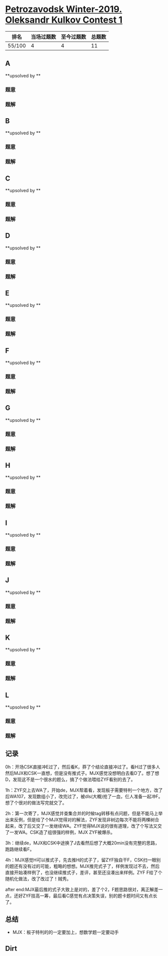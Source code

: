 # [Petrozavodsk Winter-2019. Oleksandr Kulkov Contest 1](http://opentrains.snarknews.info/~ejudge/team.cgi?contest_id=001537)

| 排名   | 当场过题数 | 至今过题数 | 总题数 |
| ------ | ---------- | ---------- | ------ |
| 55/100 | 4          | 4          | 11     |

## **A**

**upsolved by **

### 题意



### 题解



## **B**

**upsolved by **

### 题意



### 题解



## **C**

**upsolved by **

### 题意



### 题解



## **D**

**upsolved by **

### 题意



### 题解



## **E**

**upsolved by **

### 题意



### 题解



## **F**

**upsolved by **

### 题意



### 题解



## **G**

**upsolved by **

### 题意



### 题解



## **H**

**upsolved by **

### 题意



### 题解



## **I**

**upsolved by **

### 题意



### 题解



## **J**

**upsolved by **

### 题意



### 题解



## **K**

**upsolved by **

### 题意



### 题解



## **L**

**upsolved by **

### 题意



### 题解



## **记录**

0h：开场CSK直接冲E过了，然后看K，莽了个结论直接冲过了。看H过了很多人然后MJX和CSK一直想，但是没有推式子。MJX感觉没想明白去看D了。想了想D，发现这不是一个很水的题么，搞了个做法喂给ZYF看别的去了。

1h：ZYF交上去WA了，开始de，MJX帮着看，发现板子需要特判一个地方，改了后WA107，发现数组小了，改完过了，被dls(大概)抢了一血，仨人准备一起冲F。想了个很对的做法写完就交了。

2h：第一次寄了，MJX感觉并查集合并的时候tag转移有点问题，但是不能马上举出来反例，但是给了个MJX觉得对的解法，ZYF发现非树边每次不能将两棵树合起来，改了后又交了一发继续WA。ZYF觉得MJX说的很有道理，改了个写法又交了一发WA。CSK造了组很强的样例，MJX ZYF被爆杀。

3h：继续de，MJX和CSK中途换了J去看然后想了大概20min没有完整的思路，跑路继续看F。

4h：MJX感觉H可以推式子，先去推H的式子了，留ZYF独自干F，CSK扫一眼别的题还有没有过的可能，粗略的想想。MJX推完式子了，样例发现过不去，然后直接开始凑样例了，也没继续推式子，差评，甚至还没凑出来样例。ZYF F给了个随机化做法，改了改过了！贼秀。

after end:MJX最后推的式子大致上是对的，差了个2，F题思路很对，离正解差一点，还好ZYF技高一筹，最后看C感觉有点决策失误，别的题卡题时间又有点长了。

## **总结**

- MJX：板子特判的的一定要加上，想数学题一定要动手

## **Dirt**



